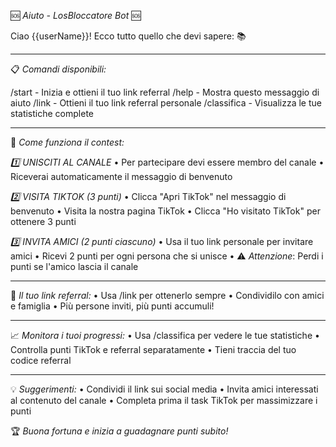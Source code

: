 🆘 *Aiuto - LosBloccatore Bot* 🆘

Ciao {{userName}}! Ecco tutto quello che devi sapere: 📚

---

📋 *Comandi disponibili:*

/start - Inizia e ottieni il tuo link referral
/help - Mostra questo messaggio di aiuto
/link - Ottieni il tuo link referral personale
/classifica - Visualizza le tue statistiche complete

---

🎯 *Come funziona il contest:*

*1️⃣ UNISCITI AL CANALE*
• Per partecipare devi essere membro del canale
• Riceverai automaticamente il messaggio di benvenuto

*2️⃣ VISITA TIKTOK (3 punti)*
• Clicca "Apri TikTok" nel messaggio di benvenuto
• Visita la nostra pagina TikTok
• Clicca "Ho visitato TikTok" per ottenere 3 punti

*3️⃣ INVITA AMICI (2 punti ciascuno)*
• Usa il tuo link personale per invitare amici
• Ricevi 2 punti per ogni persona che si unisce
• ⚠️ *Attenzione*: Perdi i punti se l'amico lascia il canale

---

🔗 *Il tuo link referral:*
• Usa /link per ottenerlo sempre
• Condividilo con amici e famiglia
• Più persone inviti, più punti accumuli!

---

📈 *Monitora i tuoi progressi:*
• Usa /classifica per vedere le tue statistiche
• Controlla punti TikTok e referral separatamente
• Tieni traccia del tuo codice referral

---

💡 *Suggerimenti:*
• Condividi il link sui social media
• Invita amici interessati al contenuto del canale
• Completa prima il task TikTok per massimizzare i punti

🏆 *Buona fortuna e inizia a guadagnare punti subito!*
